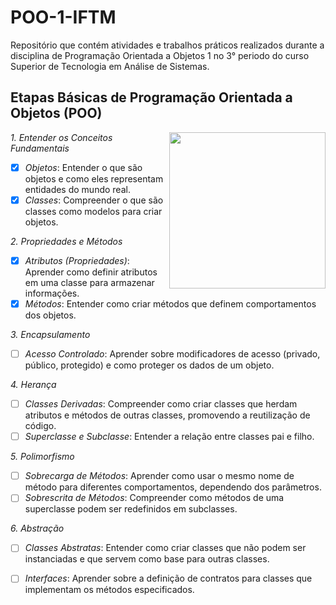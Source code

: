 # POO-1-IFTM
 Repositório que contém atividades e trabalhos práticos realizados durante a disciplina de Programação Orientada a Objetos 1 no 3° periodo do curso Superior de Tecnologia em Análise de Sistemas.
 
## Etapas Básicas de Programação Orientada a Objetos (POO)

<img src="https://github.com/user-attachments/assets/17e56b7c-6592-4ee2-8889-7441508f049a" align="right" width="250" height="250">

_*1. Entender os Conceitos Fundamentais*_
- [x] _Objetos_: Entender o que são objetos e como eles representam entidades do mundo real.
- [x] _Classes_: Compreender o que são classes como modelos para criar objetos.

_*2. Propriedades e Métodos*_
- [x] _Atributos (Propriedades)_: Aprender como definir atributos em uma classe para armazenar informações.
- [x] _Métodos_: Entender como criar métodos que definem comportamentos dos objetos.

_*3. Encapsulamento*_
- [ ] _Acesso Controlado_: Aprender sobre modificadores de acesso (privado, público, protegido) e como proteger os dados de um objeto.

_*4. Herança*_
- [ ] _Classes Derivadas_: Compreender como criar classes que herdam atributos e métodos de outras classes, promovendo a reutilização de código.
- [ ] _Superclasse e Subclasse_: Entender a relação entre classes pai e filho.

_*5. Polimorfismo*_
- [ ] _Sobrecarga de Métodos_: Aprender como usar o mesmo nome de método para diferentes comportamentos, dependendo dos parâmetros.
- [ ] _Sobrescrita de Métodos_: Compreender como métodos de uma superclasse podem ser redefinidos em subclasses.

_*6. Abstração*_
- [ ] _Classes Abstratas_: Entender como criar classes que não podem ser instanciadas e que servem como base para outras classes.
- [ ] _Interfaces_: Aprender sobre a definição de contratos para classes que implementam os métodos especificados.

